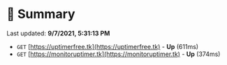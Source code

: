 # 📖 Summary
Last updated: **9/7/2021, 5:31:13 PM**

- `GET` [https://uptimerfree.tk](https://uptimerfree.tk) - **Up** (611ms)
- `GET` [https://monitoruptimer.tk](https://monitoruptimer.tk) - **Up** (374ms)
